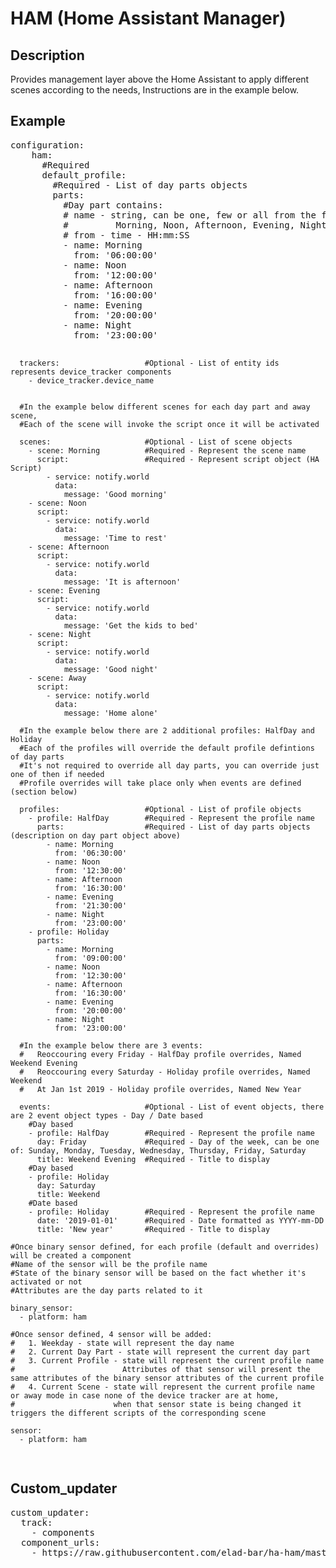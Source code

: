 <h1>HAM (Home Assistant Manager)</h1>
<h2>Description</h2>
Provides management layer above the Home Assistant to apply different scenes according to the needs,
Instructions are in the example below.

<h2>Example</h2>
<pre>
configuration: 
    ham:
      #Required
      default_profile:
        #Required - List of day parts objects
        parts:
          #Day part contains:
          # name - string, can be one, few or all from the following list:
          #         Morning, Noon, Afternoon, Evening, Night
          # from - time - HH:mm:SS
          - name: Morning
            from: '06:00:00'
          - name: Noon
            from: '12:00:00'
          - name: Afternoon
            from: '16:00:00'
          - name: Evening
            from: '20:00:00'
          - name: Night
            from: '23:00:00'
    
      trackers:                   #Optional - List of entity ids represents device_tracker components
        - device_tracker.device_name
    
    
      #In the example below different scenes for each day part and away scene,
      #Each of the scene will invoke the script once it will be activated
    
      scenes:                     #Optional - List of scene objects
        - scene: Morning          #Required - Represent the scene name
          script:                 #Required - Represent script object (HA Script)
            - service: notify.world
              data:
                message: 'Good morning'
        - scene: Noon
          script:
            - service: notify.world
              data:
                message: 'Time to rest'
        - scene: Afternoon
          script:
            - service: notify.world
              data:
                message: 'It is afternoon'
        - scene: Evening
          script:
            - service: notify.world
              data:
                message: 'Get the kids to bed'
        - scene: Night
          script:
            - service: notify.world
              data:
                message: 'Good night'
        - scene: Away
          script:
            - service: notify.world
              data:
                message: 'Home alone'
    
      #In the example below there are 2 additional profiles: HalfDay and Holiday
      #Each of the profiles will override the default profile defintions of day parts
      #It's not required to override all day parts, you can override just one of then if needed
      #Profile overrides will take place only when events are defined (section below)
    
      profiles:                   #Optional - List of profile objects
        - profile: HalfDay        #Required - Represent the profile name
          parts:                  #Required - List of day parts objects (description on day part object above)
            - name: Morning
              from: '06:30:00'
            - name: Noon
              from: '12:30:00'
            - name: Afternoon
              from: '16:30:00'
            - name: Evening
              from: '21:30:00'
            - name: Night
              from: '23:00:00'
        - profile: Holiday
          parts:
            - name: Morning
              from: '09:00:00'
            - name: Noon
              from: '12:30:00'
            - name: Afternoon
              from: '16:30:00'
            - name: Evening
              from: '20:00:00'
            - name: Night
              from: '23:00:00'
    
      #In the example below there are 3 events:
      #   Reoccouring every Friday - HalfDay profile overrides, Named Weekend Evening
      #   Reoccouring every Saturday - Holiday profile overrides, Named Weekend
      #   At Jan 1st 2019 - Holiday profile overrides, Named New Year
    
      events:                     #Optional - List of event objects, there are 2 event object types - Day / Date based
        #Day based
        - profile: HalfDay        #Required - Represent the profile name
          day: Friday             #Required - Day of the week, can be one of: Sunday, Monday, Tuesday, Wednesday, Thursday, Friday, Saturday
          title: Weekend Evening  #Required - Title to display
        #Day based
        - profile: Holiday
          day: Saturday
          title: Weekend
        #Date based
        - profile: Holiday        #Required - Represent the profile name
          date: '2019-01-01'      #Required - Date formatted as YYYY-mm-DD
          title: 'New year'       #Required - Title to display
    
    #Once binary sensor defined, for each profile (default and overrides) will be created a component
    #Name of the sensor will be the profile name
    #State of the binary sensor will be based on the fact whether it's activated or not
    #Attributes are the day parts related to it
    
    binary_sensor:
      - platform: ham
    
    #Once sensor defined, 4 sensor will be added:
    #   1. Weekday - state will represent the day name
    #   2. Current Day Part - state will represent the current day part
    #   3. Current Profile - state will represent the current profile name
    #                        Attributes of that sensor will present the same attributes of the binary sensor attributes of the current profile
    #   4. Current Scene - state will represent the current profile name or away mode in case none of the device tracker are at home,
    #                      when that sensor state is being changed it triggers the different scripts of the corresponding scene
    
    sensor:
      - platform: ham
</pre> 

<h2>Custom_updater</h2>
<pre>
custom_updater:
  track:
    - components
  component_urls:
    - https://raw.githubusercontent.com/elad-bar/ha-ham/master/ham.json
</pre>
